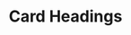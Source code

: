 ---
title: Card Headings
slug: application-ui-headings-card-headings
categories: ["headings"]
link: '/application-ui/headings/card-headings'
thumnail: '/application-ui/headings/card-headings'
---